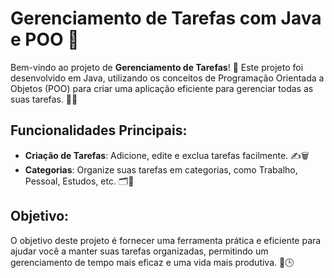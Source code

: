 # Gerenciamento de Tarefas com Java e POO 🚀

Bem-vindo ao projeto de **Gerenciamento de Tarefas**! 
🌟 Este projeto foi desenvolvido em Java, utilizando 
os conceitos de Programação Orientada a Objetos (POO) para criar uma 
aplicação eficiente para gerenciar todas as suas tarefas. 📝✨

## Funcionalidades Principais:
- **Criação de Tarefas**: Adicione, edite e exclua tarefas facilmente. ✍️🗑️
- **Categorias**: Organize suas tarefas em categorias, como Trabalho, Pessoal, Estudos, etc. 🗂️📁


## Objetivo:
O objetivo deste projeto é fornecer uma ferramenta prática e eficiente para ajudar você a manter 
suas tarefas organizadas, permitindo um gerenciamento de tempo mais eficaz e uma 
vida mais produtiva. 💪🕒